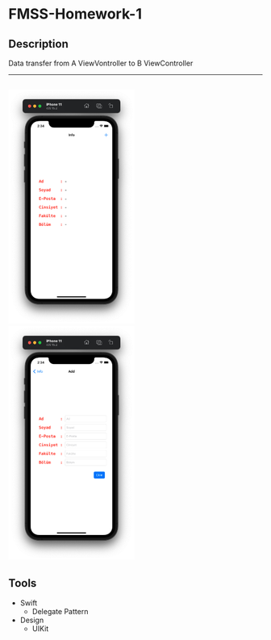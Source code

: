# FMSS-Homework-1

## Description

Data transfer from A ViewVontroller to B ViewController

---
[<img src="images/1.png" width="250"/>]()
[<img src="images/2.png" width="250"/>]()
---

## Tools
- Swift
    - Delegate Pattern
- Design
    - UIKit
